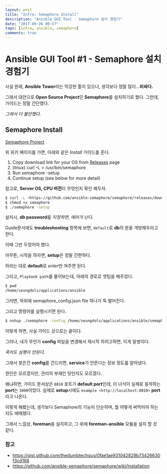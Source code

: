 ```yaml
---
layout: post
title: "Infra: Semaphore Install"
description: "Ansible GUI Tool - Semaphore 설치 경험기"
date: "2017-09-26 00:57"
tags: [infra, ansible, semaphore]
comments: true
---
```


# Ansible GUI Tool #1 - Semaphore 설치 경험기

사실 원래, **Ansible Tower**라는 막강한 툴이 있으나, 생각보다 정말 많이…**비싸다.**

그래서 대안으로 **Open Source Project**인 **Semaphore**를 설치하기로 했다. 그런데, 가이드는 정말 간단했다. 

*그래서 더 불안했다.*



## Semaphore Install

[Semaphore Project](https://github.com/ansible-semaphore/semaphore)

위 위키 페이지를 가면, 아래와 같은 *Install* 가이드를 준다. 

1. Copy download link for your OS from [Releases](https://github.com/ansible-semaphore/semaphore/releases) page
2. (linux) curl -L <link> > /usr/bin/semaphore
3. Run semaphore -setup
4. Continue setup (see below for more detail)

참고로, **Server OS, CPU 버전**이 무엇인지 확인 해두자.

```bash
$ curl -L <https://github.com/ansible-semaphore/semaphore/releases/download/v2.4.1/semaphore_linux_386> > /home/seungdols/applications/semaphore
$ chmod +x semaphore
$ ./semaphore -setup
```

설치시, **db password**를 *지정하면, 에러가 난다.*

Guide문서에도 **troubleshooting** 항목에 보면, `default`로 **db**의 문을 개방해두라고 한다.

이때 그만 두었어야 했다.

아무튼, 시작을 하자면, **setup**은 정말 간편하다.

하라는 대로 **default**로 *enter*만 쳐주면 된다.

그리고, `Playbook path`를 물어보는데, 아래의 경로로 셋팅을 해주었다.

```bash
$ pwd
/home/seungdols/applications/ansible
```

그러면, 하위에 semaphore_config.json file 하나가 뚝 떨어진다.

그리고 명령어를 실행시키면 된다.

```bash
$ nohup ./semaphore -config /home/seungdols/applications/ansible/semaphore_config.json &
```

이렇게 하면, 사실 가이드 상으로는 끝이다.

그러나, 내가 무언가 **config** 파일을 변경해서 재시작 하려고하면, 이게 말썽이다.

*죽어도 실행이 안된다.*

그래서 찾은건 **config**를 건드리면, **service**가 안뜬다는 정보 정도를 알아냈다.

원인은 모르겠지만, 관리의 부재인 탓인지도 모르겠다.

왜냐하면, 가이드 문서상은 `8010` 포트가 **default port**인데, 이 녀석이 실제로 동작하는 **port**는 `3000`이었다. 실제로 **setup**시에도 `example <http://localhost:8010>` **port**라고 나온다.



이렇게 해봤는데, 생각보다 Semaphore의 기능이 단순하며, 뭘 어떻게 써먹어야 하는지도 애매했다. 

그래서 느낌상, **foreman**을 설치하고, 그 위에 **foreman-ansible** 모듈을 설치 할 것 같다.

### 참고

- <https://gist.github.com/thedumbtechguy/0fae1ae931042829b73426630f3cd168>
- <https://github.com/ansible-semaphore/semaphore/wiki/Installation>




